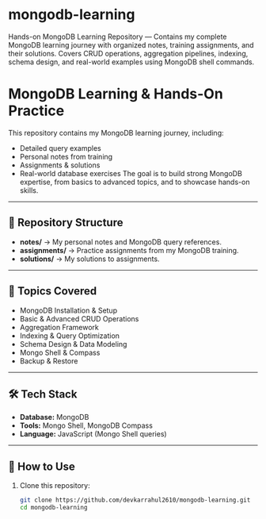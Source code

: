 # mongodb-learning
Hands-on MongoDB Learning Repository — Contains my complete MongoDB learning journey with organized notes, training assignments, and their solutions. Covers CRUD operations, aggregation pipelines, indexing, schema design, and real-world examples using MongoDB shell commands.

# MongoDB Learning & Hands-On Practice
This repository contains my MongoDB learning journey, including:
- Detailed query examples
- Personal notes from training
- Assignments & solutions
- Real-world database exercises
The goal is to build strong MongoDB expertise, from basics to advanced topics, and to showcase hands-on skills.
---
## :open_file_folder: Repository Structure
- **notes/** → My personal notes and MongoDB query references.
- **assignments/** → Practice assignments from my MongoDB training.
- **solutions/** → My solutions to assignments.
---
## :rocket: Topics Covered
- MongoDB Installation & Setup
- Basic & Advanced CRUD Operations
- Aggregation Framework
- Indexing & Query Optimization
- Schema Design & Data Modeling
- Mongo Shell & Compass
- Backup & Restore
---
## :hammer_and_wrench: Tech Stack
- **Database:** MongoDB
- **Tools:** Mongo Shell, MongoDB Compass
- **Language:** JavaScript (Mongo Shell queries)
---
## :pushpin: How to Use
1. Clone this repository:
   ```bash
   git clone https://github.com/devkarrahul2610/mongodb-learning.git
   cd mongodb-learning
